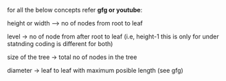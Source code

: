  for all the below concepts refer **gfg or youtube**:
 
height or width --> no of nodes from root to leaf

level -> no of node from after root to leaf (i.e,  height-1   this is only for under statnding coding is different for both) 

size of the tree -> total no of nodes in the tree

diameter -> leaf to leaf with maximum posible length (see gfg)
